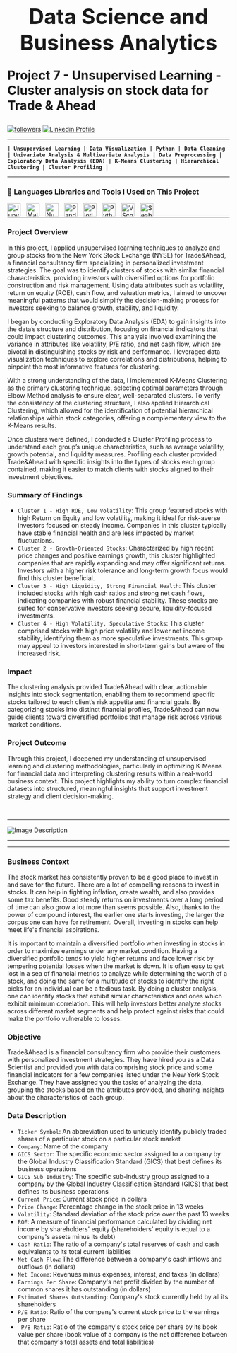 <h1><center><font size=10>Data Science and Business Analytics</center></font><p
<center>Project 7 - Unsupervised Learning - Cluster analysis on stock data for Trade & Ahead</center></h1><p

<p align="left"> 
  <a href="https://github.com/RayVazcari?tab=followers">
    <img alt="followers" title="Follow me on Github" src="https://custom-icon-badges.demolab.com/github/followers/RayVazcari?color=236ad3&labelColor=1155ba&style=for-the-badge&logo=person-add&label=Follow me on Github &logoColor=white"/></a>
  <a href="https://www.linkedin.com/in/rayvazcari/">
    <img alt="Linkedin Profile" title="Linkedin Profile" src="https://custom-icon-badges.demolab.com/badge/-Linkedin%20Profile-blue?style=for-the-badge&logoColor=white&logo=linkedin"/></a>
</p>

---

**`| Unsupervised Learning | Data Visualization | Python | Data Cleaning | Univariate Analysis & Multivariate Analysis | Data Preprocessing | Exploratory Data Analysis (EDA) | K-Means Clustering | Hierarchical Clustering | Cluster Profiling |`**

---

### 🧰 Languages Libraries and Tools I Used on This Project
<a href="https://jupyter.org/" target="_blank"><img align="left" alt="Jupyter" title="Jupyter" width="30px" style="padding-right:10px;" src="https://cdn.jsdelivr.net/gh/devicons/devicon@latest/icons/jupyter/jupyter-original-wordmark.svg" /></a>
<a href="https://matplotlib.org/" target="_blank"><img align="left" alt="Matplotlib" title="Matplotlib" width="30px" style="padding-right:10px;" src="https://cdn.jsdelivr.net/gh/devicons/devicon@latest/icons/matplotlib/matplotlib-original.svg" /></a>
<a href="https://numpy.org/" target="_blank"><img align="left" alt="Numpy" title="Numpy" width="30px" style="padding-right:10px;" src="https://cdn.jsdelivr.net/gh/devicons/devicon@latest/icons/numpy/numpy-original.svg" /></a>
<a href="https://pandas.pydata.org/" target="_blank"><img align="left" alt="Pandas" title="Pandas" width="30px" style="padding-right:10px;" src="https://cdn.jsdelivr.net/gh/devicons/devicon@latest/icons/pandas/pandas-original.svg" /></a>
<a href="https://plotly.com/" target="_blank"><img align="left" alt="Plotly" title="Plotly" width="30px" style="padding-right:10px;" src="https://cdn.jsdelivr.net/gh/devicons/devicon@latest/icons/plotly/plotly-original.svg" /></a>
<a href="https://www.python.org/" target="_blank"><img align="left" alt="Python" title="Python" width="30px" style="padding-right:10px;"  src="https://cdn.jsdelivr.net/gh/devicons/devicon@latest/icons/python/python-original.svg" /></a>
<a href="https://code.visualstudio.com/" target="_blank"><img align="left" alt="VScode" title="VScode" width="30px" style="padding-right:10px;"  src="https://cdn.jsdelivr.net/gh/devicons/devicon@latest/icons/vscode/vscode-original.svg" /></a>
<a href="https://seaborn.pydata.org/" target="_blank"><img align="left" alt="Seaborn" title="Seaborn" width="30px" style="padding-right:10px;" src="https://seaborn.pydata.org/_images/logo-mark-lightbg.svg" /></a>

<br />

---

### **Project Overview**

In this project, I applied unsupervised learning techniques to analyze and group stocks from the New York Stock Exchange (NYSE) for Trade&Ahead, a financial consultancy firm specializing in personalized investment strategies. The goal was to identify clusters of stocks with similar financial characteristics, providing investors with diversified options for portfolio construction and risk management. Using data attributes such as volatility, return on equity (ROE), cash flow, and valuation metrics, I aimed to uncover meaningful patterns that would simplify the decision-making process for investors seeking to balance growth, stability, and liquidity.

I began by conducting Exploratory Data Analysis (EDA) to gain insights into the data’s structure and distribution, focusing on financial indicators that could impact clustering outcomes. This analysis involved examining the variance in attributes like volatility, P/E ratio, and net cash flow, which are pivotal in distinguishing stocks by risk and performance. I leveraged data visualization techniques to explore correlations and distributions, helping to pinpoint the most informative features for clustering.

With a strong understanding of the data, I implemented K-Means Clustering as the primary clustering technique, selecting optimal parameters through Elbow Method analysis to ensure clear, well-separated clusters. To verify the consistency of the clustering structure, I also applied Hierarchical Clustering, which allowed for the identification of potential hierarchical relationships within stock categories, offering a complementary view to the K-Means results.

Once clusters were defined, I conducted a Cluster Profiling process to understand each group’s unique characteristics, such as average volatility, growth potential, and liquidity measures. Profiling each cluster provided Trade&Ahead with specific insights into the types of stocks each group contained, making it easier to match clients with stocks aligned to their investment objectives.

### **Summary of Findings**

- `Cluster 1 - High ROE, Low Volatility`: This group featured stocks with high Return on Equity and low volatility, making it ideal for risk-averse investors focused on steady income. Companies in this cluster typically have stable financial health and are less impacted by market fluctuations.
- `Cluster 2 - Growth-Oriented Stocks`: Characterized by high recent price changes and positive earnings growth, this cluster highlighted companies that are rapidly expanding and may offer significant returns. Investors with a higher risk tolerance and long-term growth focus would find this cluster beneficial.
- `Cluster 3 - High Liquidity, Strong Financial Health`: This cluster included stocks with high cash ratios and strong net cash flows, indicating companies with robust financial stability. These stocks are suited for conservative investors seeking secure, liquidity-focused investments.
- `Cluster 4 - High Volatility, Speculative Stocks`: This cluster comprised stocks with high price volatility and lower net income stability, identifying them as more speculative investments. This group may appeal to investors interested in short-term gains but aware of the increased risk.

### **Impact**

The clustering analysis provided Trade&Ahead with clear, actionable insights into stock segmentation, enabling them to recommend specific stocks tailored to each client’s risk appetite and financial goals. By categorizing stocks into distinct financial profiles, Trade&Ahead can now guide clients toward diversified portfolios that manage risk across various market conditions.

### **Project Outcome**

Through this project, I deepened my understanding of unsupervised learning and clustering methodologies, particularly in optimizing K-Means for financial data and interpreting clustering results within a real-world business context. This project highlights my ability to turn complex financial datasets into structured, meaningful insights that support investment strategy and client decision-making.

<br />

---

![Image Description](https://github.com/RayVazcari/UnsupervisedLearning-TradeAhead-Project/blob/main/path/to/TradeandAheadLogo.png)

---

---

### Business Context

The stock market has consistently proven to be a good place to invest in and save for the future. There are a lot of compelling reasons to invest in stocks. It can help in fighting inflation, create wealth, and also provides some tax benefits. Good steady returns on investments over a long period of time can also grow a lot more than seems possible. Also, thanks to the power of compound interest, the earlier one starts investing, the larger the corpus one can have for retirement. Overall, investing in stocks can help meet life's financial aspirations.

It is important to maintain a diversified portfolio when investing in stocks in order to maximize earnings under any market condition. Having a diversified portfolio tends to yield higher returns and face lower risk by tempering potential losses when the market is down. It is often easy to get lost in a sea of financial metrics to analyze while determining the worth of a stock, and doing the same for a multitude of stocks to identify the right picks for an individual can be a tedious task. By doing a cluster analysis, one can identify stocks that exhibit similar characteristics and ones which exhibit minimum correlation. This will help investors better analyze stocks across different market segments and help protect against risks that could make the portfolio vulnerable to losses.

### Objective

Trade&Ahead is a financial consultancy firm who provide their customers with personalized investment strategies. They have hired you as a Data Scientist and provided you with data comprising stock price and some financial indicators for a few companies listed under the New York Stock Exchange. They have assigned you the tasks of analyzing the data, grouping the stocks based on the attributes provided, and sharing insights about the characteristics of each group.

### Data Description

- `Ticker Symbol`: An abbreviation used to uniquely identify publicly traded shares of a particular stock on a particular stock market
- `Company`: Name of the company
- `GICS Sector`: The specific economic sector assigned to a company by the Global Industry Classification Standard (GICS) that best defines its business operations
- `GICS Sub Industry`: The specific sub-industry group assigned to a company by the Global Industry Classification Standard (GICS) that best defines its business operations
- `Current Price`: Current stock price in dollars
- `Price Change`: Percentage change in the stock price in 13 weeks
- `Volatility`: Standard deviation of the stock price over the past 13 weeks
- `ROE`: A measure of financial performance calculated by dividing net income by shareholders' equity (shareholders' equity is equal to a company's assets minus its debt)
- `Cash Ratio`: The ratio of a company's total reserves of cash and cash equivalents to its total current liabilities
- `Net Cash Flow`: The difference between a company's cash inflows and outflows (in dollars)
- `Net Income`: Revenues minus expenses, interest, and taxes (in dollars)
- `Earnings Per Share`: Company's net profit divided by the number of common shares it has outstanding (in dollars)
- `Estimated Shares Outstanding`: Company's stock currently held by all its shareholders
- `P/E Ratio`: Ratio of the company's current stock price to the earnings per share
- ` P/B Ratio`: Ratio of the company's stock price per share by its book value per share (book value of a company is the net difference between that company's total assets and total liabilities)
